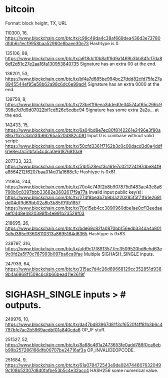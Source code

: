 # bitcoin

Format: block height, TX, URL

110300, 16, https://www.blockchain.com/btc/tx/c99c49da4c38af669dea436d3e73780dfdb6c1ecf9958baa52960e8baee30e73
  Hashtype is 0.

135106, 89, https://www.blockchain.com/btc/tx/a618dc10b8a1f9d9a1469b3bb84fc17da86df2d51c27e2aa16fa130953840735
  Signature has an extra 00 at the end.

136201, 53, https://www.blockchain.com/btc/tx/bf4a7d685be994bc27ddd82cfd75fe27a8945544ef95e58b62a98c6dc6e99ad4
  Signature has an extra 0000 at the end.

139758,  8, https://www.blockchain.com/btc/tx/23befff6eea3dded0e34574af65c266c9398e7d7d9d07022bf1cd526c5cdbc94
  Signature has some extra 2a2a... at the end.

142433, 15, https://www.blockchain.com/btc/tx/6a04bd8e7ec80f8142261e2496e3f90a89a71b2c3ab13fb66265a520d882c081
  Input 0 is coinbase without valid script:
  https://www.blockchain.com/btc/tx/50cfd3361f7162b3c0c00dacd3d0e4ddf61e8ec0c51bfa54c4ca0e61876810a9

207733, 323, https://www.blockchain.com/btc/tx/51bf528ecf3c161e7c021224197dbe84f9a8564212f6207baa014c01a1668e1e
  Hashtype is 0x81.

211804, 244, https://www.blockchain.com/btc/tx/70c4e749f2b8b907875d1483ae43e8a6790b0c8397bbb33682e3602617f9a77a
  Invalid input public key(s):
  https://www.blockchain.com/btc/tx/274f8be3b7b9b1a220285f5f71f61e2691dd04df9d69bb02a8b3b85f91fb1857
  https://www.blockchain.com/btc/tx/70c15eb4cc3890960dbe1ae0cf13eedaeaef04d8e4820398fb4e991b23528f03

218695,  26, https://www.blockchain.com/btc/tx/bde69c82fa0870bb156edb334da4a8013d5d385e93608110313a8695184d6365
  Hashtype is 0x83.

238797, 316, https://www.blockchain.com/btc/tx/afd9c17f8913577ec3509520bd6e5d63e9c0fd2a5f70c787993b097ba6ca9fae
  Multiple SIGHASH_SINGLE inputs.

247939,  64, https://www.blockchain.com/btc/tx/315ac7d4c26d69668129cc352851d9389b4a6868f1509c6c8b66bead11e2619f
  # SIGHASH_SINGLE inputs > # outputs.

249976,  10, https://www.blockchain.com/btc/tx/da47bd83967d81f3cf6520f4ff81b3b6c4797bfe7ac2b5969aedbf01a840cda6
  OP_IF stuff.

251527,  52, https://www.blockchain.com/btc/tx/8a68c461a2473653fe0add786f0ca6ebb99b257286166dfb00707be24716af3a
  OP_INVALIDEOPCODE.

251684,   9, https://www.blockchain.com/btc/tx/61a078472543e9de9247446076320499c108b52307d8d0fafbe53b5c4e32acc4
  HASH256 some numerical value.

